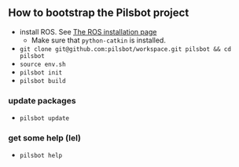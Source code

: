 ## How to bootstrap the Pilsbot project

- install ROS. See [The ROS installation page](http://wiki.ros.org/ROS/Installation)
  - Make sure that `python-catkin` is installed.
- `git clone git@github.com:pilsbot/workspace.git pilsbot && cd pilsbot`
- `source env.sh`
- `pilsbot init`
- `pilsbot build`

### update packages

- `pilsbot update`

### get some help (lel)

- `pilsbot help`
